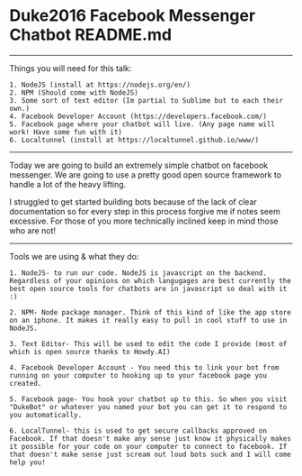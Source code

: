 # Duke2016 Facebook Messenger Chatbot README.md

--------------------------------------------------------------------------------------------------

Things you will need for this talk:

	1. NodeJS (install at https://nodejs.org/en/)
	2. NPM (Should come with NodeJS)
	3. Some sort of text editor (Im partial to Sublime but to each their own.)
	4. Facebook Developer Account (https://developers.facebook.com/)
	5. Facebook page where your chatbot will live. (Any page name will work! Have some fun with it)
	6. Localtunnel (install at https://localtunnel.github.io/www/)

-------------------------------------------------------------------------------------------------

Today we are going to build an extremely simple chatbot on facebook messenger. We are going to use a pretty good open source framework to handle a lot of the heavy lifting. 

I struggled to get started building bots because of the lack of clear documentation so for every step in this process forgive me if notes seem excessive. For those of you more technically inclined keep in mind those who are not!

--------------------------------------------------------------------------------------------------


Tools we are using & what they do:
	
	1. NodeJS- to run our code. NodeJS is javascript on the backend. Regardless of your opinions on which langugages are best currently the best open source tools for chatbots are in javascript so deal with it :)

	2. NPM- Node package manager. Think of this kind of like the app store on an iphone. It makes it really easy to pull in cool stuff to use in NodeJS.

	3. Text Editor- This will be used to edit the code I provide (most of which is open source thanks to Howdy.AI)

	4. Facebook Developer Account - You need this to link your bot from running on your computer to hooking up to your facebook page you created.

	5. Facebook page- You hook your chatbot up to this. So when you visit "DukeBot" or whatever you named your bot you can get it to respond to you automatically.

	6. LocalTunnel- this is used to get secure callbacks approved on Facebook. If that doesn't make any sense just know it physically makes it possible for your code on your computer to connect to facebook. If that doesn't make sense just scream out loud bots suck and I will come help you!

